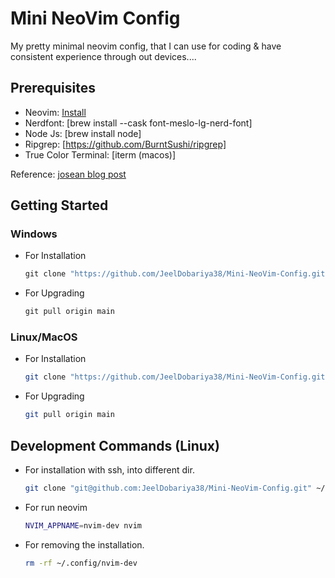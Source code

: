 # Mini NeoVim Config

My pretty minimal neovim config, that I can use for coding & have consistent experience through out devices....

## Prerequisites

- Neovim: [Install](https://github.com/neovim/neovim/blob/master/INSTALL.md)
- Nerdfont: [brew install --cask font-meslo-lg-nerd-font]
- Node Js: [brew install node]
- Ripgrep: [https://github.com/BurntSushi/ripgrep]
- True Color Terminal: [iterm (macos)]

Reference: [josean blog post](https://www.josean.com/posts/how-to-setup-neovim-2024)

## Getting Started

### Windows

- For Installation

    ```powershell
    git clone "https://github.com/JeelDobariya38/Mini-NeoVim-Config.git" "$env:LOCALAPPDATA\nvim"
    ```

- For Upgrading
    ```powershell
    git pull origin main
    ```

### Linux/MacOS

- For Installation

    ```bash
    git clone "https://github.com/JeelDobariya38/Mini-NeoVim-Config.git" ~/.config/nvim
    ```

- For Upgrading
    ```bash
    git pull origin main
    ```

## Development Commands (Linux)

- For installation with ssh, into different dir.
    
    ```bash
    git clone "git@github.com:JeelDobariya38/Mini-NeoVim-Config.git" ~/.config/nvim-dev
    ```

- For run neovim
   
    ```bash
    NVIM_APPNAME=nvim-dev nvim
    ```

- For removing the installation.
    
    ```bash
    rm -rf ~/.config/nvim-dev
    ```

